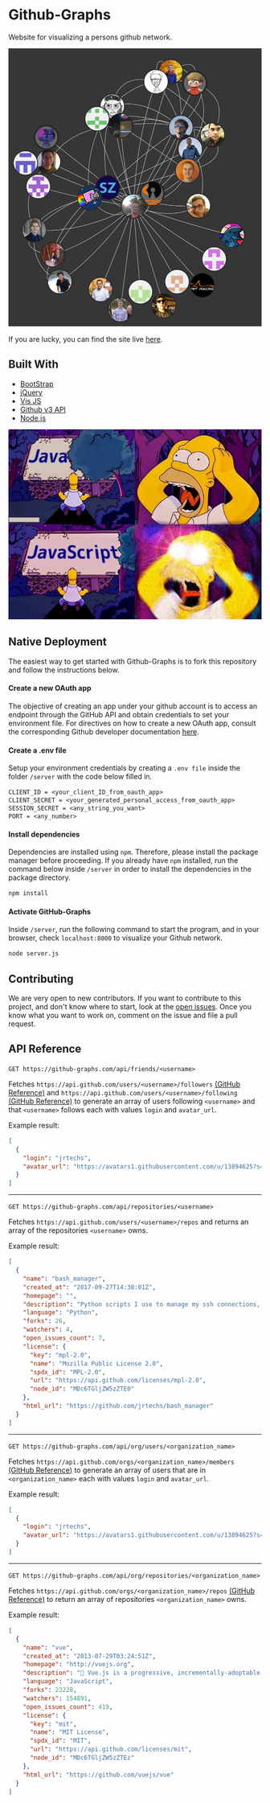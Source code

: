 # Github-Graphs

Website for visualizing a persons github network.

![Example Graph](./doc/graphExample.png)

If you are lucky, you can find the site live [here](https://github-graphs.com/).

## Built With

- [BootStrap](https://getbootstrap.com/)
- [jQuery](https://jquery.com/)
- [Vis JS](http://visjs.org/)
- [Github v3 API](https://developer.github.com/v3/)
- [Node.js](https://nodejs.org/en/)

![javascript](./doc/javaScript.jpg)

## Native Deployment

The easiest way to get started with Github-Graphs is to fork this repository
and follow the instructions below.

#### Create a new OAuth app

The objective of creating an app under your github account is to access an
endpoint through the GitHub API and obtain credentials to set your environment
file. For directives on how to create a new OAuth app, consult the corresponding
Github developer documentation [here](https://developer.github.com/apps/building-oauth-apps/creating-an-oauth-app/).

#### Create a .env file

Setup your environment credentials by creating a `.env file` inside the folder
`/server` with the code below filled in.

```
CLIENT_ID = <your_client_ID_from_oauth_app>
CLIENT_SECRET = <your_generated_personal_access_from_oauth_app>
SESSION_SECRET = <any_string_you_want>
PORT = <any_number>
```

#### Install dependencies

Dependencies are installed using `npm`. Therefore, please install the package manager
before proceeding. If you already have `npm` installed, run the command below inside
`/server` in order to install the dependencies in the package directory.

```bash
npm install
```

#### Activate GitHub-Graphs

Inside `/server`, run the following command to start the program, and in your
browser, check `localhost:8000` to visualize your Github network.

```bash
node server.js
```

## Contributing

We are very open to new contributors. If you want to contribute to this project, and don't know where to start, look at the [open issues](https://github.com/jrtechs/github-graphs/issues). Once you know what you want to work on, comment on the issue and file a pull request.

## API Reference

`GET https://github-graphs.com/api/friends/<username>`

Fetches `https://api.github.com/users/<username>/followers` [(GitHub Reference)](https://developer.github.com/v3/users/followers/#list-followers-of-a-user) and `https://api.github.com/users/<username>/following` [(GitHub Reference)](https://developer.github.com/v3/users/followers/#list-users-followed-by-another-user) to generate an array of users following `<username>` and that `<username>` follows each with values `login` and `avatar_url`.

Example result:

```json
[
  {
    "login": "jrtechs",
    "avatar_url": "https://avatars1.githubusercontent.com/u/13894625?s=460&v=4"
  }
]
```

---

`GET https://github-graphs.com/api/repositories/<username>`

Fetches `https://api.github.com/users/<username>/repos` and returns an array of the repositories `<username>` owns.

Example result:

```json
[
  {
    "name": "bash_manager",
    "created_at": "2017-09-27T14:38:01Z",
    "homepage": "",
    "description": "Python scripts I use to manage my ssh connections, drive mounts, and other bash related things. ",
    "language": "Python",
    "forks": 26,
    "watchers": 4,
    "open_issues_count": 7,
    "license": {
      "key": "mpl-2.0",
      "name": "Mozilla Public License 2.0",
      "spdx_id": "MPL-2.0",
      "url": "https://api.github.com/licenses/mpl-2.0",
      "node_id": "MDc6TGljZW5zZTE0"
    },
    "html_url": "https://github.com/jrtechs/bash_manager"
  }
]
```

---

`GET https://github-graphs.com/api/org/users/<organization_name>`

Fetches `https://api.github.com/orgs/<organization_name>/members` [(GitHub Reference)](https://developer.github.com/v3/orgs/members/#members-list) to generate an array of users that are in `<organization_name>` each with values `login` and `avatar_url`.

Example result:

```json
[
  {
    "login": "jrtechs",
    "avatar_url": "https://avatars1.githubusercontent.com/u/13894625?s=460&v=4"
  }
]
```

---

`GET https://github-graphs.com/api/org/repositories/<organization_name>`

Fetches `https://api.github.com/orgs/<organization_name>/repos` [(GitHub Reference)](https://developer.github.com/v3/repos/#list-organization-repositories) to return an array of repositories `<organization_name>` owns.

Example result:

```json
[
  {
    "name": "vue",
    "created_at": "2013-07-29T03:24:51Z",
    "homepage": "http://vuejs.org",
    "description": "🖖 Vue.js is a progressive, incrementally-adoptable JavaScript framework for building UI on the web.",
    "language": "JavaScript",
    "forks": 23228,
    "watchers": 154891,
    "open_issues_count": 419,
    "license": {
      "key": "mit",
      "name": "MIT License",
      "spdx_id": "MIT",
      "url": "https://api.github.com/licenses/mit",
      "node_id": "MDc6TGljZW5zZTEz"
    },
    "html_url": "https://github.com/vuejs/vue"
  }
]
```
